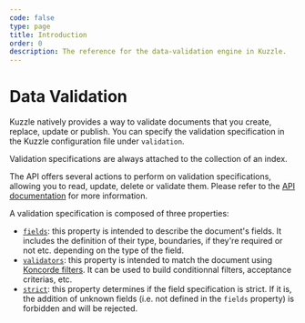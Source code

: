 ```yaml
---
code: false
type: page
title: Introduction
order: 0
description: The reference for the data-validation engine in Kuzzle.
---
```


# Data Validation

Kuzzle natively provides a way to validate documents that you create, replace, update or publish.
You can specify the validation specification in the Kuzzle configuration file under `validation`.

Validation specifications are always attached to the collection of an index.

The API offers several actions to perform on validation specifications, allowing you to read, update, delete or validate them. Please refer to the [API documentation](/core/1/api/controllers/collection/update-specifications/) for more information.

A validation specification is composed of three properties:

- [`fields`](/core/1/guide/cookbooks/datavalidation/fields/): this property is intended to describe the document's fields. It includes the definition of their type, boundaries, if they're required or not etc. depending on the type of the field.
- [`validators`](/core/1/guide/cookbooks/datavalidation/validators/): this property is intended to match the document using [Koncorde filters](/core/1/koncorde/#FIXME). It can be used to build conditionnal filters, acceptance criterias, etc.
- [`strict`](/core/1/guide/cookbooks/datavalidation/fields/#the-strict-property-default): this property determines if the field specification is strict. If it is, the addition of unknown fields (i.e. not defined in the `fields` property) is forbidden and will be rejected.
